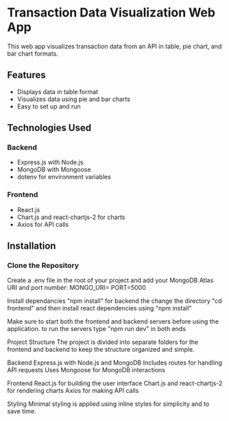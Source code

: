 # Transaction Data Visualization Web App

This web app visualizes transaction data from an API in table, pie chart, and bar chart formats. 

## Features
- Displays data in table format
- Visualizes data using pie and bar charts
- Easy to set up and run

## Technologies Used
### Backend
- Express.js with Node.js
- MongoDB with Mongoose
- dotenv for environment variables

### Frontend
- React.js
- Chart.js and react-chartjs-2 for charts
- Axios for API calls

## Installation

### Clone the Repository
Create a .env file in the root of your project and add your MongoDB Atlas URI and port number:
MONGO_URI=<your-mongodb-atlas-uri>
PORT=5000

Install dependancies
"npm install" for backend
the change the directory
"cd frontend" and then install react dependencies using "npm install"

Make sure to start both the frontend and backend servers before using the application.
to run the servers type "npm run dev" in both ends

Project Structure
The project is divided into separate folders for the frontend and backend to keep the structure organized and simple.

Backend
Express.js with Node.js and MongoDB
Includes routes for handling API requests
Uses Mongoose for MongoDB interactions

Frontend
React.js for building the user interface
Chart.js and react-chartjs-2 for rendering charts
Axios for making API calls

Styling
Minimal styling is applied using inline styles for simplicity and to save time.
